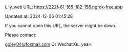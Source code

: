 Lily_web URL: https://222f-61-165-102-156.ngrok-free.app

Updated at: 2024-12-06 01:45:28

If you cannot open this URL, the server might be down.

Please contact: 

goley04@foxmail.com Or Wechat:GL_yeaH